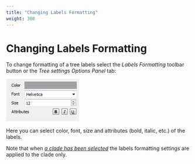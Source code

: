 ```yaml
---
title: "Changing Labels Formatting"
weight: 300
---
```



# Changing Labels Formatting

To change formatting of a tree labels select the _Labels_ _Formatting_ toolbar button or the _Tree settings Options Panel_ tab:


![](/images/65929735/65929736.png)

Here you can select color, font, size and attributes (bold, italic, etc.) of the labels.

Note that when [_a clade has been selected_](selecting-clade.md) the labels formatting settings are applied to the clade only.
